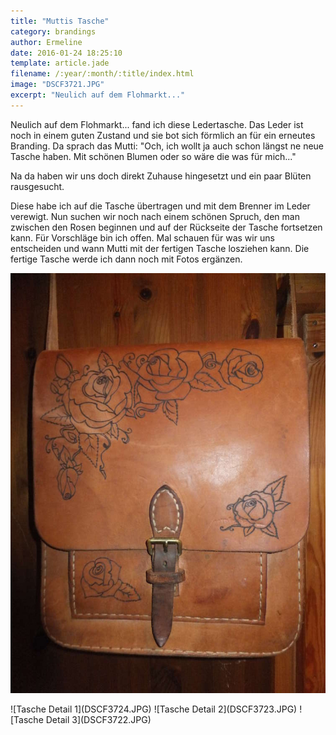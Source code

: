 ```yaml
---
title: "Muttis Tasche"
category: brandings
author: Ermeline
date: 2016-01-24 18:25:10
template: article.jade
filename: /:year/:month/:title/index.html
image: "DSCF3721.JPG"
excerpt: "Neulich auf dem Flohmarkt..."
---
```


Neulich auf dem Flohmarkt... fand ich diese Ledertasche. Das Leder ist noch in einem guten Zustand und sie bot sich förmlich an für ein erneutes Branding. Da sprach das Mutti: "Och, ich wollt ja auch schon längst ne neue Tasche haben. Mit schönen Blumen oder so wäre die was für mich..." 

Na da haben wir uns doch direkt Zuhause hingesetzt und ein paar Blüten rausgesucht. 

Diese habe ich auf die Tasche übertragen und mit dem Brenner im Leder verewigt. Nun suchen wir noch nach einem schönen Spruch, den man zwischen den Rosen beginnen und auf der Rückseite der Tasche fortsetzen kann. Für Vorschläge bin ich offen. Mal schauen für was wir uns entscheiden und wann Mutti mit der fertigen Tasche losziehen kann. Die fertige Tasche werde ich dann noch mit Fotos ergänzen.

![Tasche ganz](DSCF3721.JPG)

<div class="slideshow_landscape">
![Tasche Detail 1](DSCF3724.JPG)
![Tasche Detail 2](DSCF3723.JPG)
![Tasche Detail 3](DSCF3722.JPG)
</div>



